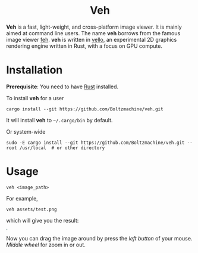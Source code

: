 <div align="center">
<h1>Veh</h1>
</div>

**Veh** is a fast, light-weight, and cross-platform image viewer. It is mainly aimed at command line users. The name  **veh** borrows from the famous image viewer [feh](https://github.com/derf/feh). **veh** is written in [vello](https://github.com/linebender/vello), an experimental 2D graphics rendering engine written in Rust, with a focus on GPU compute.



# Installation
**Prerequisite**: You need to have [Rust](https://www.rust-lang.org/tools/install) installed.

To install **veh** for a user
```shell
cargo install --git https://github.com/Boltzmachine/veh.git
```
It will install **veh** to `~/.cargo/bin` by default.

Or system-wide
```shell
sudo -E cargo install --git https://github.com/Boltzmachine/veh.git --root /usr/local  # or other directory
```

# Usage
```shell
veh <image_path>
```

For example,
```shell
veh assets/test.png
```
which will give you the result:

<img src=./assets/screenshot.png style="zoom: 20%" />

Now you can drag the image around by press the *left button* of your mouse. *Middle wheel* for zoom in or out.